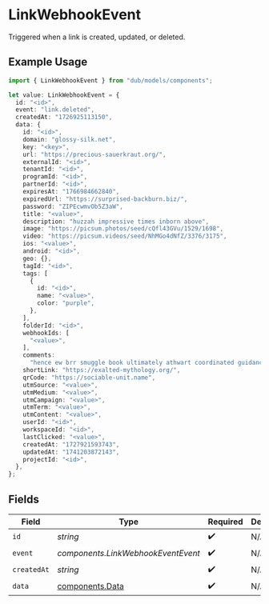 # LinkWebhookEvent

Triggered when a link is created, updated, or deleted.

## Example Usage

```typescript
import { LinkWebhookEvent } from "dub/models/components";

let value: LinkWebhookEvent = {
  id: "<id>",
  event: "link.deleted",
  createdAt: "1726925113150",
  data: {
    id: "<id>",
    domain: "glossy-silk.net",
    key: "<key>",
    url: "https://precious-sauerkraut.org/",
    externalId: "<id>",
    tenantId: "<id>",
    programId: "<id>",
    partnerId: "<id>",
    expiresAt: "1766984662840",
    expiredUrl: "https://surprised-backburn.biz/",
    password: "ZIPEcwmvOb5Z3aW",
    title: "<value>",
    description: "huzzah impressive times inborn above",
    image: "https://picsum.photos/seed/cQfl43GVu/1529/1698",
    video: "https://picsum.videos/seed/NhMGo4dNfZ/3376/3175",
    ios: "<value>",
    android: "<id>",
    geo: {},
    tagId: "<id>",
    tags: [
      {
        id: "<id>",
        name: "<value>",
        color: "purple",
      },
    ],
    folderId: "<id>",
    webhookIds: [
      "<value>",
    ],
    comments:
      "hence ew brr smuggle book ultimately athwart coordinated guidance anti fast advocate",
    shortLink: "https://exalted-mythology.org/",
    qrCode: "https://sociable-unit.name",
    utmSource: "<value>",
    utmMedium: "<value>",
    utmCampaign: "<value>",
    utmTerm: "<value>",
    utmContent: "<value>",
    userId: "<id>",
    workspaceId: "<id>",
    lastClicked: "<value>",
    createdAt: "1727921593743",
    updatedAt: "1741203872143",
    projectId: "<id>",
  },
};
```

## Fields

| Field                                              | Type                                               | Required                                           | Description                                        |
| -------------------------------------------------- | -------------------------------------------------- | -------------------------------------------------- | -------------------------------------------------- |
| `id`                                               | *string*                                           | :heavy_check_mark:                                 | N/A                                                |
| `event`                                            | *components.LinkWebhookEventEvent*                 | :heavy_check_mark:                                 | N/A                                                |
| `createdAt`                                        | *string*                                           | :heavy_check_mark:                                 | N/A                                                |
| `data`                                             | [components.Data](../../models/components/data.md) | :heavy_check_mark:                                 | N/A                                                |